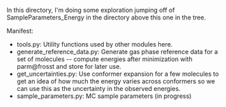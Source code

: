 In this directory, I'm doing some exploration jumping off of SampleParameters_Energy in the directory above this one in the tree.

Manifest:
* tools.py: Utility functions used by other modules here.
* generate_reference_data.py: Generate gas phase reference data for a set of molecules -- compute energies after minimization with parm@frosst and store for later use.
* get_uncertainties.py: Use conformer expansion for a few molecules to get an idea of how much the energy varies across conformers so we can use this as the uncertainty in the observed energies.
* sample_parameters.py: MC sample parameters (in progress)

